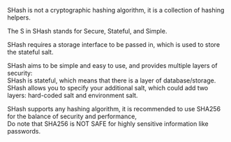 SHash is not a cryptographic hashing algorithm, it is a collection of hashing helpers.

The S in SHash stands for Secure, Stateful, and Simple.

SHash requires a storage interface to be passed in, which is used to store the stateful salt.

SHash aims to be simple and easy to use, and provides multiple layers of security:  
SHash is stateful, which means that there is a layer of database/storage.  
SHash allows you to specify your additional salt, which could add two layers: hard-coded salt and environment salt.  

SHash supports any hashing algorithm, it is recommended to use SHA256 for the balance of security and performance,  
Do note that SHA256 is NOT SAFE for highly sensitive information like passwords.

